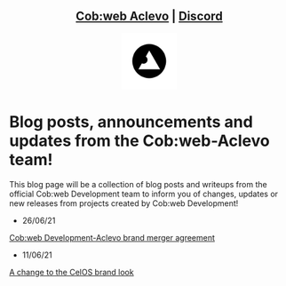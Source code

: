 <head>
    <link rel="shortcut icon" type="image/png" href="./favicon.png">
</head>

<center>
<h2>
<a href="https://cobweb-aclevo.org">Cob:web Aclevo</a> |
<a href="https://discord.gg/z3GXvGtuek">Discord</a>
</h2>
</center>

<center><img src="./favicon.png" width="20%" height="20%"></center>

# Blog posts, announcements and updates from the Cob:web-Aclevo team!

This blog page will be a collection of blog posts and writeups from the official Cob:web Development team to inform you of changes, updates or new releases from projects created by Cob:web Development!

- 26/06/21

[Cob:web Development-Aclevo brand merger agreement](posts/2.html)

- 11/06/21

[A change to the CelOS brand look](posts/1.html)